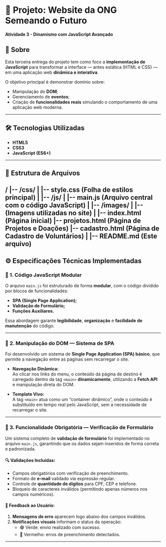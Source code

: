 # 🌱 Projeto: Website da ONG Semeando o Futuro  
**Atividade 3 - Dinamismo com JavaScript Avançado**

## 🧩 Sobre  
Esta terceira entrega do projeto tem como foco a **implementação de JavaScript** para transformar a interface — antes estática (HTML e CSS) — em uma aplicação web **dinâmica e interativa**.  

O objetivo principal é demonstrar domínio sobre:  
- Manipulação do **DOM**;  
- Gerenciamento de **eventos**;  
- Criação de **funcionalidades reais** simulando o comportamento de uma aplicação web moderna.

---

## 🛠️ Tecnologias Utilizadas  
- **HTML5**  
- **CSS3**  
- **JavaScript (ES6+)**

---

## 📁 Estrutura de Arquivos  

/
|-- /css/
| |-- style.css (Folha de estilos principal)
|
|-- /js/
| |-- main.js (Arquivo central com o código JavaScript)
|
|-- /images/
| |-- (Imagens utilizadas no site)
|
|-- index.html (Página inicial)
|-- projetos.html (Página de Projetos e Doações)
|-- cadastro.html (Página de Cadastro de Voluntários)
|
|-- README.md (Este arquivo)
---

## ⚙️ Especificações Técnicas Implementadas  

### 🧩 1. Código JavaScript Modular  
O arquivo `main.js` foi estruturado de forma **modular**, com o código dividido por blocos de funcionalidades:  
- **SPA (Single Page Application);**  
- **Validação de Formulário;**  
- **Funções Auxiliares.**  

Essa abordagem garante **legibilidade**, **organização** e **facilidade de manutenção** do código.

---

### 🧭 2. Manipulação do DOM — Sistema de SPA  

Foi desenvolvido um sistema de **Single Page Application (SPA) básico**, que permite a navegação entre as páginas sem recarregar o site.  

- **Navegação Dinâmica:**  
  Ao clicar nos links do menu, o conteúdo da página de destino é carregado dentro da tag `<main>` **dinamicamente**, utilizando a **Fetch API** e manipulação direta do DOM.  

- **Template Vivo:**  
  A tag `<main>` atua como um “container dinâmico”, onde o conteúdo é substituído em tempo real pelo JavaScript, sem a necessidade de recarregar o site.

---

### 🧾 3. Funcionalidade Obrigatória — Verificação de Formulário  

Um sistema completo de **validação de formulário** foi implementado no arquivo `main.js`, garantindo que os dados sejam inseridos de forma correta e padronizada.  

#### 🔍 Validações Incluídas:
- Campos obrigatórios com verificação de preenchimento.  
- Formato de **e-mail** validado via expressão regular.  
- Controle de **quantidade de dígitos** para CPF, CEP e telefone.  
- Bloqueio de caracteres inválidos (permitindo apenas números nos campos numéricos).  

#### 💬 Feedback ao Usuário:
1. **Mensagens de erro** aparecem logo abaixo dos campos inválidos.  
2. **Notificações visuais** informam o status da operação:  
   - 🟢 Verde: envio realizado com sucesso.  
   - 🔴 Vermelho: erros de preenchimento detectados.  

---
